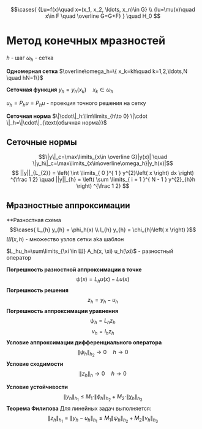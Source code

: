$$\cases{
{Lu=f(x)\quad x=(x_1, x_2, \ldots, x_n)\in G} \\ 
{lu=\mu(x)\quad x\in F \quad \overline G=G+F}
}
\quad H_0
$$
# Метод конечных ~~м~~разностей
$h$ - шаг
$\omega_h$ - сетка

**Одномерная сетка**
	$\overline\omega_h=\{ x_k=kh\quad k=1,2,\ldots,N \quad hN=1\}$

**Сеточная функция**
	$y_h=y_h(x_k)\quad x_k\in \omega_h$

$u_h=P_h u=P_h u$ - проекция точного решения на сетку

**Сеточная норма**
	$\|\cdot\|_h:\lim\limits_{h\to 0} \|\cdot \|_h=\|\cdot\|_{\text{обычная норма}}$

## Сеточные нормы
$$\|y\|_c=\max\limits_{x\in \overline G}|y(x)| \quad \|y_h\|_с=\max\limits_{x\in\overline\omega_h}|y_h(x)|$$
$$
||y||_{L_{2}} = \left( \int \limits_{ 0 }^{ 1 } y^{2}\left( x \right) dx \right) ^{\frac 1 2} \quad ||y||_{h} = \left( \sum \limits_{ i = 1 }^{ N - 1 } y^{2}_{h}h \right) ^{\frac 1 2} 
$$
## ~~М~~разностные аппроксимации
**Разностная схема
$$\cases{
L_{h} y_{h} = \phi_h(x) \\
l_{h} y_{h} = \chi_{h}\left( x \right) 
}$$
$Ш(x, h)$ - множество узлов сетки aka шаблон

$L_hu_h=\sum\limits_{\xi \in Ш} A_h(x, \xi) u_h(\xi)$ - разностный оператор

**Погрешность разностной аппроксимации в точке**
$$\psi(x)=L_hu(x)-Lu(x)$$
**Погрешность решения**
$$z_h=y_h-u_h$$
**Погрешность аппроксимации уравнения**
$$\psi_h = L_hz_h$$
$$\nu_h = l_hz_h$$
**Условие аппроксимации дифференциального оператора**
$$\|\psi_h\|_{h_2} \to 0\quad h\to 0$$
**Условие сходимости**
$$\|z_h\|_h\to 0 \quad h\to0$$

**Условие устойчивости**
$$\|y_h\|_{h_1}\le M_1\cdot \|\phi_h\|_{h_2}+M_2\cdot \| \chi_h\|_{h_3}$$
**Теорема Филипова**
	Для линейных задач выполняется:
$$\|z_h\|_{h_1}=\|y_h-u_h\|_{h_1} \le M_1 \|\psi_h\|_{h_2}+M_2\|\nu_h\|_{h_3}$$












